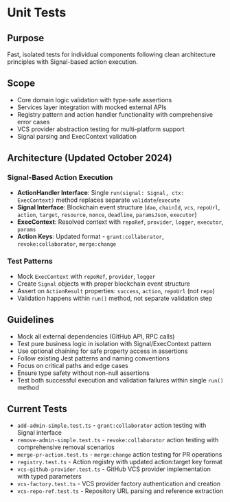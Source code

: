 # Unit Tests

## Purpose
Fast, isolated tests for individual components following clean architecture principles with Signal-based action execution.

## Scope
- Core domain logic validation with type-safe assertions
- Services layer integration with mocked external APIs  
- Registry pattern and action handler functionality with comprehensive error cases
- VCS provider abstraction testing for multi-platform support
- Signal parsing and ExecContext validation

## Architecture (Updated October 2024)
### Signal-Based Action Execution
- **ActionHandler Interface**: Single `run(signal: Signal, ctx: ExecContext)` method replaces separate `validate`/`execute`
- **Signal Interface**: Blockchain event structure (`dao`, `chainId`, `vcs`, `repoUrl`, `action`, `target`, `resource`, `nonce`, `deadline`, `paramsJson`, `executor`)
- **ExecContext**: Resolved context with `repoRef`, `provider`, `logger`, `executor`, `params`
- **Action Keys**: Updated format - `grant:collaborator`, `revoke:collaborator`, `merge:change`

### Test Patterns
- Mock `ExecContext` with `repoRef`, `provider`, `logger` 
- Create `Signal` objects with proper blockchain event structure
- Assert on `ActionResult` properties: `success`, `action`, `repoUrl` (not `repo`)
- Validation happens within `run()` method, not separate validation step

## Guidelines
- Mock all external dependencies (GitHub API, RPC calls)
- Test pure business logic in isolation with Signal/ExecContext pattern
- Use optional chaining for safe property access in assertions
- Follow existing Jest patterns and naming conventions
- Focus on critical paths and edge cases
- Ensure type safety without non-null assertions
- Test both successful execution and validation failures within single `run()` method

## Current Tests
- `add-admin-simple.test.ts` - `grant:collaborator` action testing with Signal interface
- `remove-admin-simple.test.ts` - `revoke:collaborator` action testing with comprehensive removal scenarios
- `merge-pr-action.test.ts` - `merge:change` action testing for PR operations
- `registry.test.ts` - Action registry with updated action:target key format
- `vcs-github-provider.test.ts` - GitHub VCS provider implementation with typed parameters
- `vcs-factory.test.ts` - VCS provider factory authentication and creation
- `vcs-repo-ref.test.ts` - Repository URL parsing and reference extraction